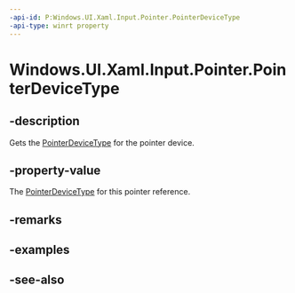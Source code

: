 ```yaml
---
-api-id: P:Windows.UI.Xaml.Input.Pointer.PointerDeviceType
-api-type: winrt property
---
```


<!-- Property syntax
public Windows.Devices.Input.PointerDeviceType PointerDeviceType { get; }
-->

# Windows.UI.Xaml.Input.Pointer.PointerDeviceType

## -description
Gets the [PointerDeviceType](../windows.devices.input/pointerdevicetype.md) for the pointer device.



## -property-value
The [PointerDeviceType](../windows.devices.input/pointerdevicetype.md) for this pointer reference.

## -remarks

## -examples

## -see-also
